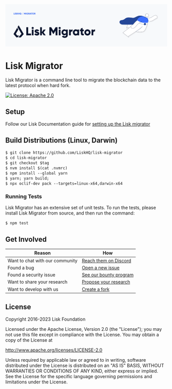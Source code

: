 ![Logo](./docs/assets/banner_migrator.png)

# Lisk Migrator

Lisk Migrator is a command line tool to migrate the blockchain data to the latest protocol when hard fork.

[![License: Apache 2.0](https://img.shields.io/badge/License-Apache%202.0-blue.svg)](http://www.apache.org/licenses/LICENSE-2.0)

## Setup

Follow our Lisk Documentation guide for [setting up the Lisk migrator](https://lisk.com/documentation/lisk-core/management/migration.html#setting-up-the-lisk-migrator)

## Build Distributions (Linux, Darwin)

<!-- build -->

```sh-session
$ git clone https://github.com/LiskHQ/lisk-migrator
$ cd lisk-migrator
$ git checkout $tag
$ nvm install $(cat .nvmrc)
$ npm install --global yarn
$ yarn; yarn build;
$ npx oclif-dev pack --targets=linux-x64,darwin-x64
```

<!-- buildstop -->

### Running Tests

Lisk Migrator has an extensive set of unit tests. To run the tests, please install Lisk Migrator from source, and then run the command:

```sh
$ npm test
```

## Get Involved

| Reason                          | How                                                                                            |
| ------------------------------- | ---------------------------------------------------------------------------------------------- |
| Want to chat with our community | [Reach them on Discord](https://discord.gg/lisk)                                               |
| Found a bug                     | [Open a new issue](https://github.com/LiskHQ/lisk/issues/new)                                  |
| Found a security issue          | [See our bounty program](https://blog.lisk.io/announcing-lisk-bug-bounty-program-5895bdd46ed4) |
| Want to share your research     | [Propose your research](https://research.lisk.io)                                              |
| Want to develop with us         | [Create a fork](https://github.com/LiskHQ/lisk/fork)                                           |

## License

Copyright 2016-2023 Lisk Foundation

Licensed under the Apache License, Version 2.0 (the "License");
you may not use this file except in compliance with the License.
You may obtain a copy of the License at

http://www.apache.org/licenses/LICENSE-2.0

Unless required by applicable law or agreed to in writing, software
distributed under the License is distributed on an "AS IS" BASIS,
WITHOUT WARRANTIES OR CONDITIONS OF ANY KIND, either express or implied.
See the License for the specific language governing permissions and
limitations under the License.
